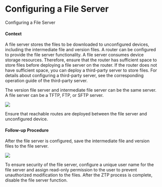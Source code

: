 Configuring a File Server
=========================

Configuring a File Server

#### Context

A file server stores the files to be downloaded to unconfigured devices, including the intermediate file and version files. A router can be configured to provide the file server functionality. A file server consumes device storage resources. Therefore, ensure that the router has sufficient space to store files before deploying a file server on the router. If the router does not have sufficient space, you can deploy a third-party server to store files. For details about configuring a third-party server, see the corresponding operation guide of the third-party server.

The version file server and intermediate file server can be the same server. A file server can be a TFTP, FTP, or SFTP server.

![](../../../../public_sys-resources/note_3.0-en-us.png) 

Ensure that reachable routes are deployed between the file server and unconfigured device.



#### Follow-up Procedure

After the file server is configured, save the intermediate file and version files to the file server.

![](../../../../public_sys-resources/note_3.0-en-us.png) 

To ensure security of the file server, configure a unique user name for the file server and assign read-only permission to the user to prevent unauthorized modification to the files. After the ZTP process is complete, disable the file server function.